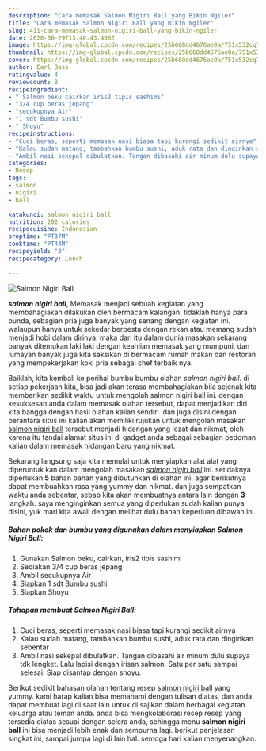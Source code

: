 ```yaml
---
description: "Cara memasak Salmon Nigiri Ball yang Bikin Ngiler"
title: "Cara memasak Salmon Nigiri Ball yang Bikin Ngiler"
slug: 411-cara-memasak-salmon-nigiri-ball-yang-bikin-ngiler
date: 2020-06-29T13:40:43.406Z
image: https://img-global.cpcdn.com/recipes/25b668dd4676ae0a/751x532cq70/salmon-nigiri-ball-foto-resep-utama.jpg
thumbnail: https://img-global.cpcdn.com/recipes/25b668dd4676ae0a/751x532cq70/salmon-nigiri-ball-foto-resep-utama.jpg
cover: https://img-global.cpcdn.com/recipes/25b668dd4676ae0a/751x532cq70/salmon-nigiri-ball-foto-resep-utama.jpg
author: Earl Bass
ratingvalue: 4
reviewcount: 8
recipeingredient:
- " Salmon beku cairkan iris2 tipis sashimi"
- "3/4 cup beras jepang"
- "secukupnya Air"
- "1 sdt Bumbu sushi"
- " Shoyu"
recipeinstructions:
- "Cuci beras, seperti memasak nasi biasa tapi kurangi sedikit airnya"
- "Kalau sudah matang, tambahkan bumbu sushi, aduk rata dan dinginkan sebentar"
- "Ambil nasi sekepal dibulatkan. Tangan dibasahi air minum dulu supaya tdk lengket. Lalu lapisi dengan irisan salmon. Satu per satu sampai selesai. Siap disantap dengan shoyu."
categories:
- Resep
tags:
- salmon
- nigiri
- ball

katakunci: salmon nigiri ball 
nutrition: 202 calories
recipecuisine: Indonesian
preptime: "PT37M"
cooktime: "PT44M"
recipeyield: "3"
recipecategory: Lunch

---
```



![Salmon Nigiri Ball](https://img-global.cpcdn.com/recipes/25b668dd4676ae0a/751x532cq70/salmon-nigiri-ball-foto-resep-utama.jpg)

<b><i>salmon nigiri ball</i></b>, Memasak menjadi sebuah kegiatan yang membahagiakan dilakukan oleh bermacam kalangan. tidaklah hanya para bunda, sebagian pria juga banyak yang senang dengan kegiatan ini. walaupun hanya untuk sekedar berpesta dengan rekan atau memang sudah menjadi hobi dalam dirinya. maka dari itu dalam dunia masakan sekarang banyak ditemukan laki laki dengan keahlian memasak yang mumpuni, dan lumayan banyak juga kita saksikan di bermacam rumah makan dan restoran yang mempekerjakan koki pria sebagai chef terbaik nya.

Baiklah, kita kembali ke perihal bumbu bumbu olahan <i>salmon nigiri ball</i>. di setiap pekerjaan kita, bisa jadi akan terasa membahagiakan bila sejenak kita memberikan sedikit waktu untuk mengolah salmon nigiri ball ini. dengan kesuksesan anda dalam memasak olahan tersebut, dapat menjadikan diri kita bangga dengan hasil olahan kalian sendiri. dan juga disini dengan perantara situs ini kalian akan memiliki rujukan untuk mengolah masakan <u>salmon nigiri ball</u> tersebut menjadi hidangan yang lezat dan nikmat, oleh karena itu tandai alamat situs ini di gadget anda sebagai sebagian pedoman kalian dalam memasak hidangan baru yang nikmat.




Sekarang langsung saja kita memulai untuk menyiapkan alat alat yang diperuntuk kan dalam mengolah masakan <u><i>salmon nigiri ball</i></u> ini. setidaknya diperlukan <b>5</b> bahan bahan yang dibutuhkan di olahan ini. agar berikutnya dapat membuahkan rasa yang yummy dan nikmat. dan juga sempatkan waktu anda sebentar, sebab kita akan membuatnya antara lain dengan <b>3</b> langkah. saya menginginkan semua yang diperlukan sudah kalian punya disini, yuk mari kita awali dengan melihat dulu bahan keperluan dibawah ini.

<!--inarticleads1-->

##### Bahan pokok dan bumbu yang digunakan dalam menyiapkan Salmon Nigiri Ball:

1. Gunakan  Salmon beku, cairkan, iris2 tipis sashimi
1. Sediakan 3/4 cup beras jepang
1. Ambil secukupnya Air
1. Siapkan 1 sdt Bumbu sushi
1. Siapkan  Shoyu




<!--inarticleads2-->

##### Tahapan membuat Salmon Nigiri Ball:

1. Cuci beras, seperti memasak nasi biasa tapi kurangi sedikit airnya
1. Kalau sudah matang, tambahkan bumbu sushi, aduk rata dan dinginkan sebentar
1. Ambil nasi sekepal dibulatkan. Tangan dibasahi air minum dulu supaya tdk lengket. Lalu lapisi dengan irisan salmon. Satu per satu sampai selesai. Siap disantap dengan shoyu.




Berikut sedikit bahasan olahan tentang resep <u>salmon nigiri ball</u> yang yummy. kami harap kalian bisa memahami dengan tulisan diatas, dan anda dapat membuat lagi di saat lain untuk di sajikan dalam berbagai kegiatan keluarga atau teman anda. anda bisa mengkolaborasi resep resep yang tersedia diatas sesuai dengan selera anda, sehingga menu <b>salmon nigiri ball</b> ini bisa menjadi lebih enak dan sempurna lagi. berikut penjelasan singkat ini, sampai jumpa lagi di lain hal. semoga hari kalian menyenangkan.
